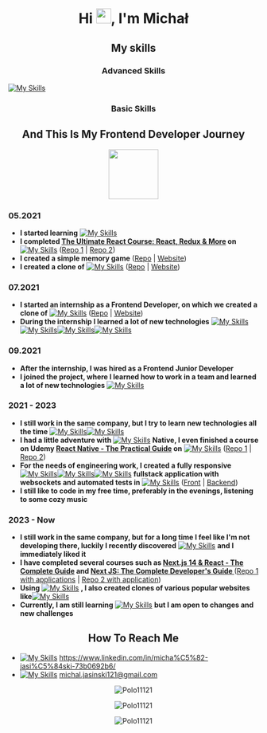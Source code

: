 <h1 align="center">Hi <img src="https://raw.githubusercontent.com/MartinHeinz/MartinHeinz/master/wave.gif" width="30px">, I'm Michał</h1>


<h2 align="center">My skills</h2>

<h3 align="center">Advanced Skills</h3>

[![My Skills](https://simpleskill.icons.workers.dev/svg?i=html5,javascript,typescript,css3,react,reactquery,reactrouter,git,github,npm,yarn,sass,prettier,eslint,axios,bem,cssmodules,tailwindcss,vite,next.js)](#)



<h3 align="center">Basic Skills</h3>

<h2 align="center">And This Is My Frontend Developer Journey</h2>

<div align="center"><img align="center" src="https://media4.giphy.com/media/WnFDR3vdJniy3SzZvR/giphy.gif?cid=6c09b95277p63f57ksmt0nk2436jeqsrtofeml5snnyi7alb&ep=v1_internal_gif_by_id&rid=giphy.gif&ct=s" width="100px">
</div>

<h3>05.2021</h3>

- **I started learning** [![My Skills](https://simpleskill.icons.workers.dev/svg?i=html5,javascript,typescript,css3,react)](#)
- **I completed <a href="https://www.udemy.com/course/the-ultimate-react-course" target="_blank" rel="noreferrer">The Ultimate React Course: React, Redux & More</a> on** [![My Skills](https://simpleskill.icons.workers.dev/svg?i=udemy)](#) (<a href="https://github.com/Polo11121/React-Ultimate-Course-The-Wild-Oasis" target="_blank" rel="noreferrer">Repo 1</a> | <a href="https://github.com/Polo11121/React-Ultimate-Course-Fast-Pizza-App" target="_blank" rel="noreferrer">Repo 2</a>)
- **I created a simple memory game**  (<a href="https://github.com/Polo11121/React-Memory-Game-App" target="_blank" rel="noreferrer">Repo</a> | <a href="https://memory-game-c0e14.web.app" target="_blank" rel="noreferrer">Website</a>)
- **I created a clone of** [![My Skills](https://simpleskill.icons.workers.dev/svg?i=amazon)](#) (<a href="https://github.com/Polo11121/React-Amazon-Clone-App" target="_blank" rel="noreferrer">Repo</a> | <a href="https://react-amazon-clone-app.vercel.app/" target="_blank" rel="noreferrer">Website</a>)

<h3>07.2021</h3>
 
- **I started an internship as a Frontend Developer, on which we created a clone of** [![My Skills](https://simpleskill.icons.workers.dev/svg?i=linkedin)](#) (<a href="https://github.com/Polo11121/React-Linkedin-Clone-App" target="_blank" rel="noreferrer">Repo</a> | <a href="https://billennium-frontend-interns.github.io/linkedin_clone_project/#/" target="_blank" rel="noreferrer">Website</a>)
- **During the internship I learned a lot of new technologies** [![My Skills](https://simpleskill.icons.workers.dev/svg?i=reactquery,reactrouter,git)](#)[![My Skills](https://simpleskill.icons.workers.dev/svg?i=github&theme=light)](#)[![My Skills](https://simpleskill.icons.workers.dev/svg?i=cypress,jest,testinglibrary,firebase,npm,yarn,sass,prettier,eslint,mui,axios,webpack)](#)[![My Skills](https://simpleskill.icons.workers.dev/svg?i=bem&theme=light)](#)

<h3>09.2021</h3>

- **After the internship, I was hired as a Frontend Junior Developer**
- **I joined the project, where I learned how to work in a team and learned a lot of new technologies** [![My Skills](https://simpleskill.icons.workers.dev/svg?i=redux,gitlab,jira)](#)

<h3>2021 - 2023</h3>

- **I still work in the same company, but I try to learn new technologies all the time** [![My Skills](https://simpleskill.icons.workers.dev/svg?i=cssmodules&theme=light)](#)[![My Skills](https://simpleskill.icons.workers.dev/svg?i=tailwindcss,styledcomponents,vite)](#)
- **I had a little adventure with** [![My Skills](https://simpleskill.icons.workers.dev/svg?i=react)](#) **Native, I even finished a course on Udemy <a href="https://www.udemy.com/course/react-native-the-practical-guide" target="_blank" rel="noreferrer">React Native - The Practical Guide</a> on** [![My Skills](https://simpleskill.icons.workers.dev/svg?i=udemy)](#) (<a href="https://github.com/Polo11121/React-Native-Basic-Apps" target="_blank" rel="noreferrer">Repo 1</a> | <a href="https://github.com/Polo11121/React-Native-Delivery-App" target="_blank" rel="noreferrer">Repo 2</a>)
 - **For the needs of engineering work, I created a fully responsive** [![My Skills](https://simpleskill.icons.workers.dev/svg?i=mongodb)](#)[![My Skills](https://simpleskill.icons.workers.dev/svg?i=express&theme=light)](#)[![My Skills](https://simpleskill.icons.workers.dev/svg?i=react,node.js)](#) **fullstack application with websockets and automated tests in** [![My Skills](https://simpleskill.icons.workers.dev/svg?i=cypress)](#) (<a href="https://github.com/Polo11121/React-Social-Networking-App" target="_blank" rel="noreferrer">Front</a> | <a href="https://github.com/Polo11121/Nodejs-Social-Networking-App" target="_blank" rel="noreferrer">Backend</a>)
- **I still like to code in my free time, preferably in the evenings, listening to some cozy music**

<h3>2023 - Now</h3>

- **I still work in the same company, but for a long time I feel like I'm not developing there, luckily I recently discovered** [![My Skills](https://simpleskill.icons.workers.dev/svg?i=next.js&theme=light)](#) **and I immediately liked it**
- **I have completed several courses such as <a href="https://www.udemy.com/course/nextjs-react-the-complete-guide" target="_blank" rel="noreferrer">Next.js 14 & React - The Complete Guide</a> and <a href="https://www.udemy.com/course/next-js-the-complete-developers-guide" target="_blank" rel="noreferrer">Next JS: The Complete Developer's Guide
</a>** (<a href="https://github.com/Polo11121/Nextjs-course" target="_blank" rel="noreferrer">Repo 1 with applications</a> | <a href="https://github.com/Polo11121/Nextj13-Booking-App" target="_blank" rel="noreferrer">Repo 2 with application</a>)
- **Using** [![My Skills](https://simpleskill.icons.workers.dev/svg?i=next.js&theme=light)](#) **, I also created clones of various popular websites like**[![My Skills](https://simpleskill.icons.workers.dev/svg?i=discord,twitch)](#)
- **Currently, I am still learning** [![My Skills](https://simpleskill.icons.workers.dev/svg?i=next.js&theme=light)](#) **but I am open to changes and new challenges**


<h2 align="center">How To Reach Me</h2>

- [![My Skills](https://simpleskill.icons.workers.dev/svg?i=linkedin)](#) https://www.linkedin.com/in/micha%C5%82-jasi%C5%84ski-73b0692b6/
- [![My Skills](https://simpleskill.icons.workers.dev/svg?i=gmail)](#) michal.jasinski121@gmail.com
                                                               

<p align="center"><img align="center" src="https://github-readme-stats.vercel.app/api/top-langs?username=Polo11121&show_icons=true&locale=en&layout=donut-vertical&theme=dark" alt="Polo11121" /></p>

<p align="center"><img align="center" src="https://github-readme-stats.vercel.app/api?username=Polo11121&show_icons=true&theme=dark&locale=en" alt="Polo11121" /></p>

<p align="center"><img align="center" src="https://github-readme-streak-stats.herokuapp.com/?user=Polo11121&theme=dark" alt="Polo11121" /></p>


